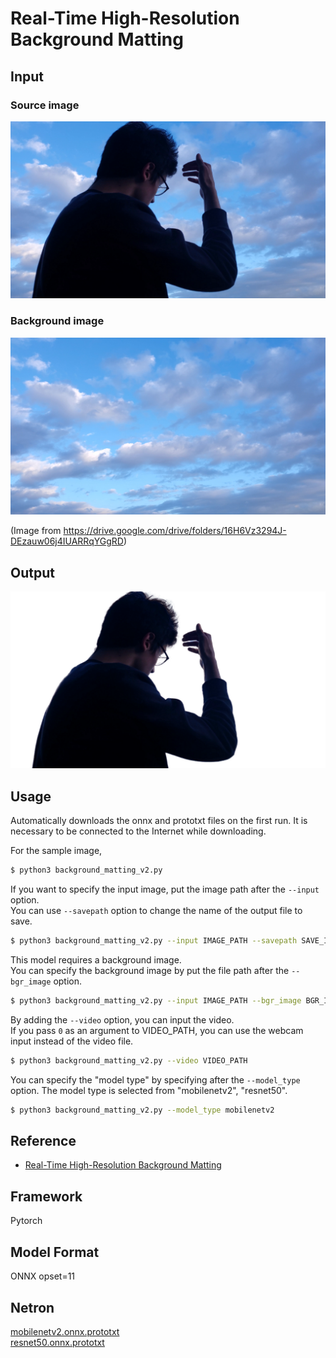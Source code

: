 # Real-Time High-Resolution Background Matting

## Input

### Source image

![Input](demo.png)

### Background image

![Input](bgr.png)

(Image from https://drive.google.com/drive/folders/16H6Vz3294J-DEzauw06j4IUARRqYGgRD)

## Output

![Output](output.png)

## Usage
Automatically downloads the onnx and prototxt files on the first run.
It is necessary to be connected to the Internet while downloading.

For the sample image,
```bash
$ python3 background_matting_v2.py
```

If you want to specify the input image, put the image path after the `--input` option.  
You can use `--savepath` option to change the name of the output file to save.
```bash
$ python3 background_matting_v2.py --input IMAGE_PATH --savepath SAVE_IMAGE_PATH
```

This model requires a background image.  
You can specify the background image by put the file path after the `--bgr_image` option.
```bash
$ python3 background_matting_v2.py --input IMAGE_PATH --bgr_image BGR_IMAGE_PATH
```

By adding the `--video` option, you can input the video.   
If you pass `0` as an argument to VIDEO_PATH, you can use the webcam input instead of the video file.
```bash
$ python3 background_matting_v2.py --video VIDEO_PATH
```

You can specify the "model type" by specifying after the `--model_type` option.
The model type is selected from "mobilenetv2", "resnet50".  
```bash
$ python3 background_matting_v2.py --model_type mobilenetv2
```

## Reference

- [Real-Time High-Resolution Background Matting](https://github.com/PeterL1n/BackgroundMattingV2)

## Framework

Pytorch

## Model Format

ONNX opset=11

## Netron

[mobilenetv2.onnx.prototxt](https://netron.app/?url=https://storage.googleapis.com/ailia-models/background_matting_v2/mobilenetv2.onnx.prototxt)  
[resnet50.onnx.prototxt](https://netron.app/?url=https://storage.googleapis.com/ailia-models/background_matting_v2/resnet50.onnx.prototxt)  
